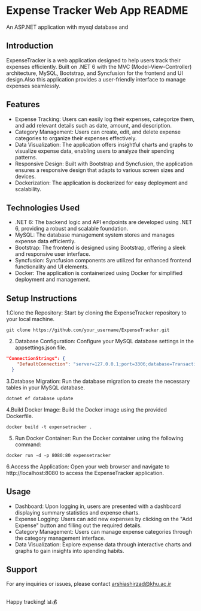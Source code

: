 
# Expense Tracker Web App README

An ASP.NET application with mysql database and 

## Introduction


ExpenseTracker is a web application designed to help users track their expenses efficiently. Built on .NET 6 with the MVC (Model-View-Controller) architecture, MySQL, Bootstrap, and Syncfusion for the frontend and UI design.Also this application provides a user-friendly interface to manage expenses seamlessly.
## Features

- Expense Tracking: Users can easily log their expenses, categorize them, and add relevant details such as date, amount, and description.
- Category Management: Users can create, edit, and delete expense categories to organize their expenses effectively.
- Data Visualization: The application offers insightful charts and graphs to visualize expense data, enabling users to analyze their spending patterns.
- Responsive Design: Built with Bootstrap and Syncfusion, the application ensures a responsive design that adapts to various screen sizes and devices.
- Dockerization: The application is dockerized for easy deployment and scalability.

## Technologies Used


- .NET 6: The backend logic and API endpoints are developed using .NET 6, providing a robust and scalable foundation.
- MySQL: The database management system stores and manages expense data efficiently.
- Bootstrap: The frontend is designed using Bootstrap, offering a sleek and responsive user interface.
- Syncfusion: Syncfusion components are utilized for enhanced frontend functionality and UI elements.
- Docker: The application is containerized using Docker for simplified deployment and management.
## Setup Instructions
1.Clone the Repository: Start by cloning the ExpenseTracker repository to your local machine.
```
git clone https://github.com/your_username/ExpenseTracker.git

```
2. Database Configuration: Configure your MySQL database settings in the appsettings.json file.
```json
"ConnectionStrings": {
    "DefaultConnection": "server=127.0.0.1;port=3306;database=TransactionDb;user=MYSQL_USERNAME;password=MYSQL_PASSWORD"
  }
```
3.Database Migration: Run the database migration to create the necessary tables in your MySQL database.
```
dotnet ef database update
```
4.Build Docker Image: Build the Docker image using the provided Dockerfile.
```
docker build -t expensetracker .
```
5. Run Docker Container: Run the Docker container using the following command:
```
docker run -d -p 8080:80 expensetracker
```
6.Access the Application: Open your web browser and navigate to http://localhost:8080 to access the ExpenseTracker application.
## Usage

- Dashboard: Upon logging in, users are presented with a dashboard displaying summary statistics and expense charts.
- Expense Logging: Users can add new expenses by clicking on the "Add Expense" button and filling out the required details.
- Category Management: Users can manage expense categories through the category management interface.
- Data Visualization: Explore expense data through interactive charts and graphs to gain insights into spending habits.




## Support

For any inquiries or issues, please contact arshiashirzad@khu.ac.ir
##
Happy tracking! 📊💰
